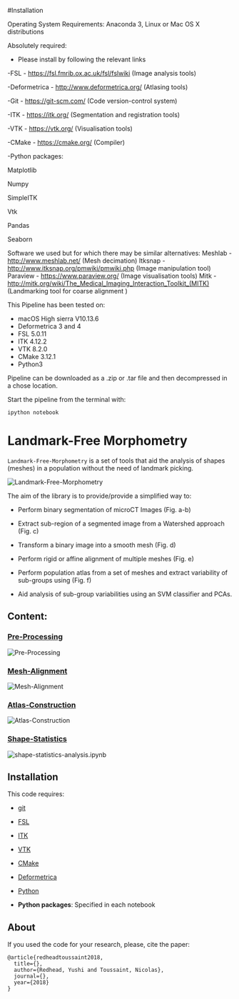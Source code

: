 #Installation

Operating System Requirements: Anaconda 3, Linux or Mac OS X distributions

Absolutely required:

- Please install by following the relevant links

-FSL - https://fsl.fmrib.ox.ac.uk/fsl/fslwiki  (Image analysis tools) 

-Deformetrica - http://www.deformetrica.org/ (Atlasing tools)

-Git - https://git-scm.com/  (Code version-control system)

-ITK - https://itk.org/ (Segmentation and registration tools)

-VTK - https://vtk.org/      (Visualisation tools)

-CMake - https://cmake.org/   (Compiler)


-Python packages:

Matplotlib

Numpy

SimpleITK

Vtk

Pandas

Seaborn

Software we used but for which there may be similar alternatives:
Meshlab - http://www.meshlab.net/  (Mesh decimation)
Itksnap - http://www.itksnap.org/pmwiki/pmwiki.php  (Image manipulation tool)
Paraview - https://www.paraview.org/    (Image visualisation tools)
Mitk - http://mitk.org/wiki/The_Medical_Imaging_Interaction_Toolkit_(MITK) 
(Landmarking tool for coarse alignment )

This Pipeline has been tested on:

- macOS High sierra V10.13.6
- Deformetrica 3 and 4
- FSL 5.0.11
- ITK 4.12.2
- VTK 8.2.0
- CMake 3.12.1
- Python3

Pipeline can be downloaded as a .zip or .tar file and then decompressed in a chose location.

Start the pipeline from the terminal with:

```
ipython notebook
```

# Landmark-Free Morphometry

```Landmark-Free-Morphometry``` is a set of tools that aid the analysis of shapes (meshes) in a population without the need of landmark picking.

![Landmark-Free-Morphometry](Images/pipeline.png "Landmark-Free-Morphometry")


The aim of the library is to provide/provide a simplified way to:

- Perform binary segmentation of microCT Images (Fig. a-b)

- Extract sub-region of a segmented image from a Watershed approach (Fig. c)

- Transform a binary image into a smooth mesh (Fig. d)

- Perform rigid or affine alignment of multiple meshes (Fig. e)

- Perform population atlas from a set of meshes and extract variability of sub-groups using (Fig. f)

- Aid analysis of sub-group variabilities using an SVM classifier and PCAs.


## Content:

### [Pre-Processing](uCT-process.ipynb)

![Pre-Processing](Images/uCT-process.png "Pre-Processing")

### [Mesh-Alignment](mesh-alignment.ipynb)

![Mesh-Alignment](Images/mesh-alignment.png "Mesh-Alignment")

### [Atlas-Construction](atlas-construction.ipynb)

![Atlas-Construction](Images/atlas-construction.png "Atlas-Construction")

### [Shape-Statistics](shape-statistics-analysis.ipynb)

![shape-statistics-analysis.ipynb](Images/shape-statistics-analysis.png "Shape-Statistics")


## Installation

This code requires:

- [git](https://git-scm.com/)

- [FSL](https://fsl.fmrib.ox.ac.uk)

- [ITK](http://www.itk.org)

- [VTK](http://www.vtk.org)

- [CMake](http://www.cmake.com)

- [Deformetrica](http://www.deformetrica.org)

- [Python](http://www.python.org)

- **Python packages**: Specified in each notebook



## About

If you used the code for your research, please, cite the paper:

    @article{redheadtoussaint2018,
      title={},
      author={Redhead, Yushi and Toussaint, Nicolas},
      journal={},
      year={2018}
    }
